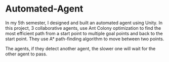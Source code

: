 # Automated-Agent

In my 5th semester, I designed and built an automated agent using Unity. In this project, 3 collaborative agents, use Ant Colony optimization to find the most efficient path from a start point to multiple goal points and back to the start point. They use A* path-finding algorithm to move between two points.

The agents, if they detect another agent, the slower one will wait for the other agent to pass.
